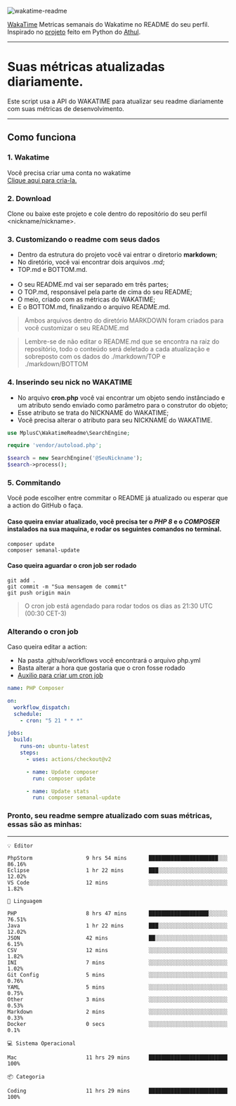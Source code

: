 ![wakatime-readme](https://socialify.git.ci/bymatheus/wakatime-readme/image?description=1&descriptionEditable=M%C3%A9tricas%20semanais%20do%20Wakatime%20no%20seu%20README%20de%20perfil.&font=KoHo&forks=1&language=1&owner=1&pattern=Signal&stargazers=1&theme=Dark)

[WakaTime](https://wakatime.com) Metricas semanais do Wakatime no README do seu perfil. <br>
Inspirado no [projeto](https://github.com/athul/waka-readme) feito em Python do [Athul](https://github.com/athul).
___

# Suas métricas atualizadas diariamente.
Este script usa a API do WAKATIME para atualizar seu readme diariamente com suas métricas de desenvolvimento.

___

## Como funciona

### 1. Wakatime
Você precisa criar uma conta no wakatime <br>
[Clique aqui para cria-la.](https://wakatime.com) 

### 2. Download
Clone ou baixe este projeto e cole dentro do repositório do seu perfil <nickname/nickname>.

### 3. Customizando o readme com seus dados
- Dentro da estrutura do projeto você vai entrar o diretorio **markdown**;  
- No diretório, você vai encontrar dois arquivos *.md*;
- TOP.md e BOTTOM.md.
<br><br>
- O seu README.md vai ser separado em três partes; 
- O TOP.md, responsável pela parte de cima do seu README;
- O meio, criado com as métricas do WAKATIME;
- E o BOTTOM.md, finalizando o arquivo README.md.<br>

> Ambos arquivos dentro do diretório MARKDOWN foram criados para você customizar o seu README.md

> Lembre-se de não editar o README.md que se encontra na raiz do repositório, todo o conteúdo será deletado a cada atualização e sobreposto com os dados do ./markdown/TOP e ./markdown/BOTTOM

### 4. Inserindo seu nick no WAKATIME
- No arquivo **cron.php** você vai encontrar um objeto sendo instânciado e um atributo sendo enviado como parâmetro para o construtor do objeto;
- Esse atributo se trata do NICKNAME do WAKATIME;
- Você precisa alterar o atributo para seu NICKNAME do WAKATIME.

```php
use MplusC\WakatimeReadme\SearchEngine;

require 'vendor/autoload.php';

$search = new SearchEngine('@SeuNickname');
$search->process();
```

### 5. Commitando
Você pode escolher entre commitar o README já atualizado ou esperar que a action do GitHub o faça. <br>

#### Caso queira enviar atualizado, você precisa ter o *PHP 8* e o *COMPOSER* instalados na sua maquina, e rodar os seguintes comandos no terminal.
```composer
composer update
composer semanal-update 
```

#### Caso queira aguardar o cron job ser rodado 
```git 
git add .
git commit -m "Sua mensagem de commit"
git push origin main
```

>O cron job está agendado para rodar todos os dias as 21:30 UTC (00:30 CET-3) 

### Alterando o cron job
Caso queira editar a action:

- Na pasta .github/workflows você encontrará o arquivo php.yml
- Basta alterar a hora que gostaria que o cron fosse rodado
- [Auxilio para criar um cron job](https://crontab.guru)

```yml
name: PHP Composer

on:
  workflow_dispatch:
  schedule:
    - cron: "5 21 * * *"

jobs:
  build:
    runs-on: ubuntu-latest
    steps:
      - uses: actions/checkout@v2

      - name: Update composer
        run: composer update

      - name: Update stats
        run: composer semanal-update
```

### Pronto, seu readme sempre atualizado com suas métricas, essas são as minhas:

___
```text
💡 Editor

PhpStorm                 9 hrs 54 mins       ██████████████████████░░░     86.16%
Eclipse                  1 hr 22 mins        ███░░░░░░░░░░░░░░░░░░░░░░     12.02%
VS Code                  12 mins             ░░░░░░░░░░░░░░░░░░░░░░░░░      1.82%
```
```text
💬 Linguagem

PHP                      8 hrs 47 mins       ███████████████████░░░░░░     76.51%
Java                     1 hr 22 mins        ███░░░░░░░░░░░░░░░░░░░░░░     12.02%
JSON                     42 mins             ██░░░░░░░░░░░░░░░░░░░░░░░      6.15%
CSV                      12 mins             ░░░░░░░░░░░░░░░░░░░░░░░░░      1.82%
INI                      7 mins              ░░░░░░░░░░░░░░░░░░░░░░░░░      1.02%
Git Config               5 mins              ░░░░░░░░░░░░░░░░░░░░░░░░░      0.76%
YAML                     5 mins              ░░░░░░░░░░░░░░░░░░░░░░░░░      0.75%
Other                    3 mins              ░░░░░░░░░░░░░░░░░░░░░░░░░      0.53%
Markdown                 2 mins              ░░░░░░░░░░░░░░░░░░░░░░░░░      0.33%
Docker                   0 secs              ░░░░░░░░░░░░░░░░░░░░░░░░░       0.1%
```
```text
💻 Sistema Operacional

Mac                      11 hrs 29 mins      █████████████████████████       100%
```
```text
📦 Categoria

Coding                   11 hrs 29 mins      █████████████████████████       100%
```
